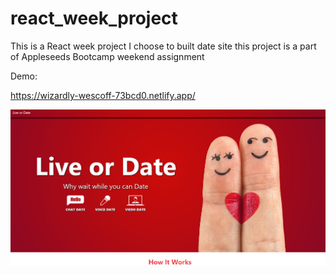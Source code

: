 # react_week_project
This is a React week project I choose to built date site this project is a part of Appleseeds Bootcamp weekend assignment

Demo:

https://wizardly-wescoff-73bcd0.netlify.app/

<a href="https://wizardly-wescoff-73bcd0.netlify.app/">
  <img src="src/assets/images/react-week-project.png" target="_blank">
</a>


